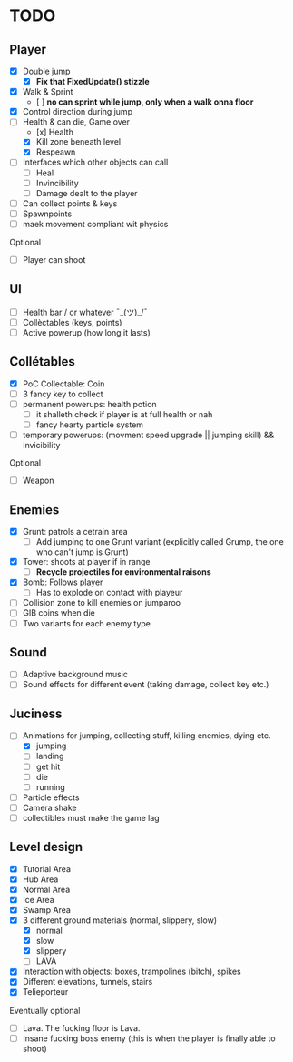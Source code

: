 # TODO

## Player

- [x] Double jump
  - [x] **Fix that FixedUpdate() stizzle**
- [x] Walk & Sprint
  - [ ] **no can sprint while jump, only when a walk onna floor**
- [x] Control direction during jump
- [ ] Health & can die, Game over
  - [x] Health
  - [x] Kill zone beneath level
  - [x] Respeawn
- [ ] Interfaces which other objects can call
  - [ ] Heal
  - [ ] Invincibility
  - [ ] Damage dealt to the player
- [ ] Can collect points & keys
- [ ] Spawnpoints
- [ ] maek movement compliant wit physics

Optional
- [ ] Player can shoot

## UI

- [ ] Health bar / or whatever ¯\_(ツ)_/¯
- [ ] Collèctables (keys, points)
- [ ] Active powerup (how long it lasts)

## Collétables

- [x] PoC Collectable: Coin 
- [ ] 3 fancy key to collect
- [ ] permanent powerups: health potion
  - [ ] it shalleth check if player is at full health or nah
  - [ ] fancy hearty particle system
- [ ] temporary powerups: (movment speed upgrade || jumping skill) && invicibility

Optional
- [ ] Weapon

## Enemies

- [x] Grunt: patrols a cetrain area
  - [ ] Add jumping to one Grunt variant (explicitly called Grump, the one who can't jump is Grunt)
- [x] Tower: shoots at player if in range
  - [ ] **Recycle projectiles for environmental raisons**
- [x] Bomb: Follows player
  - [ ] Has to explode on contact with playeur
- [ ] Collision zone to kill enemies on jumparoo
- [ ] GIB coins when die
- [ ] Two variants for each enemy type

## Sound

- [ ] Adaptive background music
- [ ] Sound effects for different event (taking damage, collect key etc.)

## Juciness

- [ ] Animations for jumping, collecting stuff, killing enemies, dying etc.
  - [x] jumping
  - [ ] landing
  - [ ] get hit
  - [ ] die
  - [ ] running
- [ ] Particle effects
- [ ] Camera shake
- [ ] collectibles must make the game lag

## Level design

- [x] Tutorial Area
- [x] Hub Area
- [x] Normal Area
- [x] Ice Area
- [x] Swamp Area
- [x] 3 different ground materials (normal, slippery, slow)
  - [x] normal
  - [x] slow
  - [x] slippery
  - [ ] LAVA
- [x] Interaction with objects: boxes, trampolines (bitch), spikes
- [x] Different elevations, tunnels, stairs
- [x] Telieporteur

Eventually optional

- [ ] Lava. The fucking floor is Lava.
- [ ] Insane fucking boss enemy (this is when the player is finally able to shoot)
